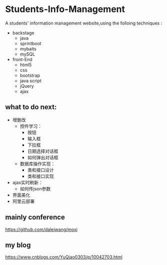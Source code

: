 # Students-Info-Management
A students' information management website,using the folloing techniques :

 - backstage
    - java
    - sprintboot
    - mybaits
    - mySQL
 - front-End
    - html5
    - css
    - bootstrap
    - java script
    - jQuery
    - ajax
## what to do next:
 - 增删改
	 - 控件学习：
		 - 按钮
		 - 输入框
		 - 下拉框
		 - 日期选择对话框
		 - 如何弹出对话框
	 - 数据库操作实现：
		 - 类和接口设计
		 - 类和接口实现
 - ajax实时刷新：
	 - 如何传json参数
 - 界面美化
 - 阿里云部署

## mainly conference
https://github.com/daleiwang/moxi

## my blog
https://www.cnblogs.com/YuQiao0303/p/10042703.html
